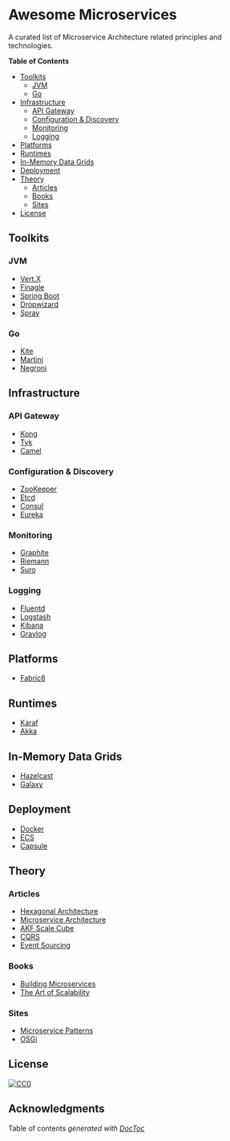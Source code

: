 # Awesome Microservices

A curated list of Microservice Architecture related principles and technologies.

<!-- START doctoc generated TOC please keep comment here to allow auto update -->
<!-- DON'T EDIT THIS SECTION, INSTEAD RE-RUN doctoc TO UPDATE -->
**Table of Contents**

- [Toolkits](#toolkits)
  - [JVM](#jvm)
  - [Go](#go)
- [Infrastructure](#infrastructure)
  - [API Gateway](#api-gateway)
  - [Configuration & Discovery](#configuration-&-discovery)
  - [Monitoring](#monitoring)
  - [Logging](#logging)
- [Platforms](#platforms)
- [Runtimes](#runtimes)
- [In-Memory Data Grids](#in-memory-data-grids)
- [Deployment](#deployment)
- [Theory](#theory)
  - [Articles](#articles)
  - [Books](#books)
  - [Sites](#sites)
- [License](#license)

<!-- END doctoc generated TOC please keep comment here to allow auto update -->

## Toolkits

### JVM

- [Vert.X](http://vertx.io/)
- [Finagle](http://twitter.github.io/finagle)
- [Spring Boot](http://projects.spring.io/spring-boot/)
- [Dropwizard](https://dropwizard.github.io/)
- [Spray](http://spray.io/)

### Go

- [Kite](https://github.com/koding/kite)
- [Martini](http://martini.codegangsta.io/)
- [Negroni](https://github.com/codegangsta/negroni)

## Infrastructure

### API Gateway

- [Kong](http://getkong.org/)
- [Tyk](https://tyk.io/)
- [Camel](http://camel.apache.org/)

### Configuration & Discovery

- [ZooKeeper](https://zookeeper.apache.org/)
- [Etcd](https://github.com/coreos/etcd)
- [Consul](https://consul.io/)
- [Eureka](https://github.com/Netflix/eureka/wiki/Eureka-at-a-glance)

### Monitoring

- [Graphite](http://graphite.wikidot.com/)
- [Riemann](http://riemann.io/)
- [Suro](https://github.com/Netflix/suro/wiki)

### Logging

- [Fluentd](http://www.fluentd.org/)
- [Logstash](http://logstash.net/)
- [Kibana](https://www.elastic.co/products/kibana)
- [Graylog](https://www.graylog.org/)

## Platforms

- [Fabric8](http://fabric8.io/)

## Runtimes

- [Karaf](http://karaf.apache.org/)
- [Akka](http://akka.io/)

## In-Memory Data Grids

- [Hazelcast](http://hazelcast.org/)
- [Galaxy](http://www.paralleluniverse.co/galaxy/)

## Deployment

- [Docker](https://www.docker.com/)
- [ECS](http://aws.amazon.com/ecs/)
- [Capsule](https://github.com/puniverse/capsule)

## Theory

### Articles

- [Hexagonal Architecture](http://alistair.cockburn.us/Hexagonal+architecture)
- [Microservice Architecture](http://martinfowler.com/articles/microservices.html)
- [AKF Scale Cube](http://akfpartners.com/techblog/2008/05/08/splitting-applications-or-services-for-scale/)
- [CQRS](http://martinfowler.com/bliki/CQRS.html)
- [Event Sourcing](http://martinfowler.com/eaaDev/EventSourcing.html)

### Books

- [Building Microservices](http://nginx.com/wp-content/uploads/2015/01/Building_Microservices_Nginx.pdf)
- [The Art of Scalability](http://theartofscalability.com/)

### Sites

- [Microservice Patterns](http://microservices.io/)
- [OSGi](http://www.osgi.org/)

## License

[![CC0](http://i.creativecommons.org/p/zero/1.0/88x31.png)](http://creativecommons.org/publicdomain/zero/1.0/)

## Acknowledgments

Table of contents *generated with [DocToc](https://github.com/thlorenz/doctoc)*

